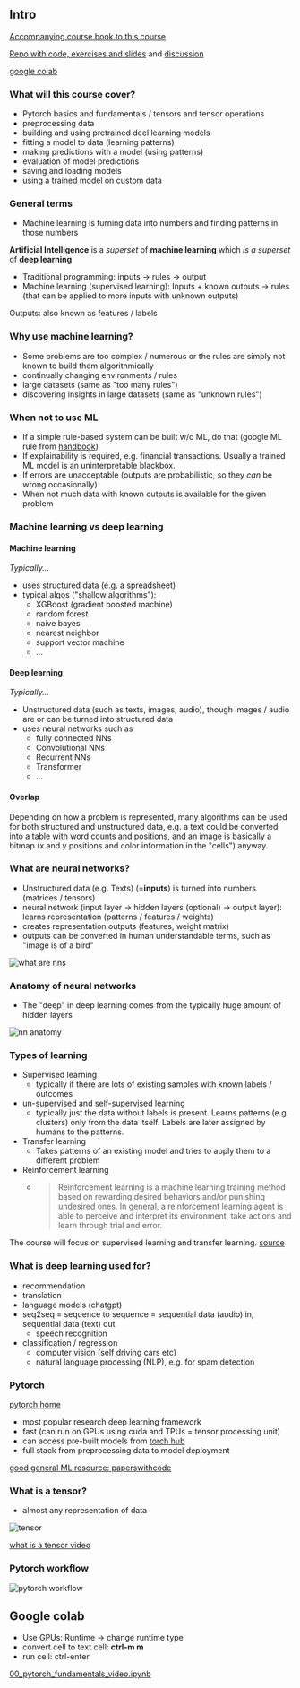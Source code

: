 ## Intro

[Accompanying course book to this course](https://www.learnpytorch.io/)

[Repo with code, exercises and slides](https://github.com/mrdbourke/pytorch-deep-learning) and [discussion](https://github.com/mrdbourke/pytorch-deep-learning/discussions)

[google colab](https://colab.research.google.com/)

### What will this course cover?

- Pytorch basics and fundamentals / tensors and tensor operations
- preprocessing data
- building and using pretrained deel learning models
- fitting a model to data (learning patterns)
- making predictions with a model (using patterns)
- evaluation of model predictions
- saving and loading models
- using a trained model on custom data

### General terms

- Machine learning is turning data into numbers and finding patterns in those numbers

**Artificial Intelligence** is a _superset_ of **machine learning** which _is a superset_ of **deep learning**

- Traditional programming: inputs -> rules -> output
- Machine learning (supervised learning): Inputs + known outputs -> rules (that can be applied to more inputs with unknown outputs)

Outputs: also known as features / labels

### Why use machine learning?

- Some problems are too complex / numerous or the rules are simply not known to build them algorithmically
- continually changing environments / rules
- large datasets (same as "too many rules")
- discovering insights in large datasets (same as "unknown rules")

### When not to use ML

- If a simple rule-based system can be built w/o ML, do that (google ML rule from [handbook](https://developers.google.com/machine-learning/guides/rules-of-ml))
- If explainability is required, e.g. financial transactions. Usually a trained ML model is an uninterpretable  blackbox.
- If errors are unacceptable (outputs are probabilistic, so they _can_ be wrong occasionally)
- When not much data with known outputs is available for the given problem

### Machine learning vs deep learning

#### Machine learning

_Typically..._

- uses structured data (e.g. a spreadsheet)
- typical algos ("shallow algorithms"): 
  - XGBoost (gradient boosted machine)
  - random forest
  - naive bayes
  - nearest neighbor
  - support vector machine
  - ...

#### Deep learning

_Typically..._

- Unstructured data (such as texts, images, audio), though images / audio are or can be turned into structured data
- uses neural networks such as
  - fully connected NNs
  - Convolutional NNs
  - Recurrent NNs
  - Transformer
  - ...

#### Overlap

Depending on how a problem is represented, many algorithms can be used for both structured and unstructured data, e.g. a text could be converted into a table with word counts and positions, and an image is basically a bitmap (x and y positions and color information in the "cells") anyway.

### What are neural networks?

- Unstructured data (e.g. Texts) (=**inputs**) is turned into numbers (matrices / tensors)
- neural network (input layer -> hidden layers (optional) -> output layer): learns representation (patterns / features / weights)
- creates representation outputs (features, weight matrix)
- outputs can be converted in human understandable terms, such as "image is of a bird"

![what are nns](./readme_images/what_are_nns.png)

### Anatomy of neural networks

- The "deep" in deep learning comes from the typically huge amount of hidden layers

![nn anatomy](./readme_images/nn_anatomy.png)

### Types of learning

- Supervised learning
  - typically if there are lots of existing samples with known labels / outcomes
- un-supervised and self-supervised learning
  - typically just the data without labels is present. Learns patterns (e.g. clusters) only from the data itself. Labels are later assigned by humans to the patterns.
- Transfer learning
  - Takes patterns of an existing model and tries to apply them to a different problem
- Reinforcement learning
  - >Reinforcement learning is a machine learning training method based on rewarding desired behaviors and/or punishing undesired ones. In general, a reinforcement learning agent is able to perceive and interpret its environment, take actions and learn through trial and error.

The course will focus on supervised learning and transfer learning. [source](https://www.techtarget.com/searchenterpriseai/definition/reinforcement-learning)

### What is deep learning used for?

- recommendation
- translation
- language models (chatgpt)
- seq2seq = sequence to sequence = sequential data (audio) in, sequential data (text) out
  - speech recognition 
- classification / regression
  - computer vision (self driving cars etc)
  - natural language processing (NLP), e.g. for spam detection

### Pytorch

[pytorch home](https://pytorch.org/)

- most popular research deep learning framework
- fast (can run on GPUs using cuda and TPUs = tensor processing unit) 
- can access pre-built models from [torch hub](https://pytorch.org/hub/)
- full stack from preprocessing data to model deployment

[good general ML resource: paperswithcode](https://paperswithcode.com/sota)


### What is a tensor?

- almost any representation of data

![tensor](./readme_images/tenso_1r.png)

[what is a tensor video](https://www.youtube.com/watch?v=f5liqUk0ZTw)

### Pytorch workflow

![pytorch workflow](./readme_images/pytorch_workflow.png)

## Google colab

- Use GPUs: Runtime -> change runtime type
- convert cell to text cell: **ctrl-m m**
- run cell: ctrl-enter
 
[00_pytorch_fundamentals_video.ipynb](https://colab.research.google.com/drive/16H1vO_v4m_2oHxCcu6jl-G4XtrJZvuSp)

